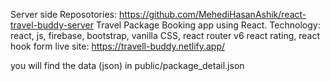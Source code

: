 Server side Reposotories: https://github.com/MehediHasanAshik/react-travel-buddy-server
Travel Package Booking app using React.
Technology: react, js, firebase, bootstrap, vanilla CSS, react router v6 react rating, react hook form
live site: https://travell-buddy.netlify.app/

you will find the data (json) in public/package_detail.json
